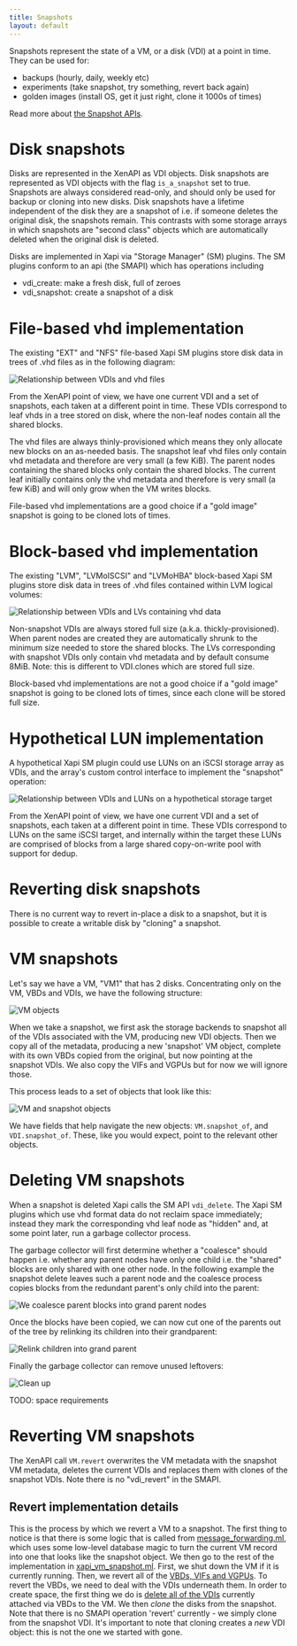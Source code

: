 ```yaml
---
title: Snapshots
layout: default
---
```


Snapshots represent the state of a VM, or a disk (VDI) at a point in time. They can be used for:

- backups (hourly, daily, weekly etc)
- experiments (take snapshot, try something, revert back again)
- golden images (install OS, get it just right, clone it 1000s of times)

Read more about [the Snapshot APIs](../../xen-api/snapshots.html).

Disk snapshots
==============

Disks are represented in the XenAPI as VDI objects. Disk snapshots are represented
as VDI objects with the flag `is_a_snapshot` set to true. Snapshots are always
considered read-only, and should only be used for backup or cloning into new
disks. Disk snapshots have a lifetime independent of the disk they are a snapshot
of i.e. if someone deletes the original disk, the snapshots remain. This contrasts
with some storage arrays in which snapshots are "second class" objects which are
automatically deleted when the original disk is deleted.

Disks are implemented in Xapi via "Storage Manager" (SM) plugins. The SM plugins
conform to an api (the SMAPI) which has operations including

- vdi_create: make a fresh disk, full of zeroes
- vdi_snapshot: create a snapshot of a disk


File-based vhd implementation
=============================

The existing "EXT" and "NFS" file-based Xapi SM plugins store disk data in
trees of .vhd files as in the following diagram:

![Relationship between VDIs and vhd files](vhd-trees.png)

From the XenAPI point of view, we have one current VDI and a set of snapshots,
each taken at a different point in time. These VDIs correspond to leaf vhds in
a tree stored on disk, where the non-leaf nodes contain all the shared blocks.

The vhd files are always thinly-provisioned which means they only allocate new
blocks on an as-needed basis. The snapshot leaf vhd files only contain vhd
metadata and therefore are very small (a few KiB). The parent nodes containing
the shared blocks only contain the shared blocks. The current leaf initially
contains only the vhd metadata and therefore is very small (a few KiB) and will
only grow when the VM writes blocks.

File-based vhd implementations are a good choice if a "gold image" snapshot
is going to be cloned lots of times.

Block-based vhd implementation
==============================

The existing "LVM", "LVMoISCSI" and "LVMoHBA" block-based Xapi SM plugins store
disk data in trees of .vhd files contained within LVM logical volumes:

![Relationship between VDIs and LVs containing vhd data](lun-trees.png)

Non-snapshot VDIs are always stored full size (a.k.a. thickly-provisioned).
When parent nodes are created they are automatically shrunk to the minimum size
needed to store the shared blocks. The LVs corresponding with snapshot VDIs
only contain vhd metadata and by default consume 8MiB. Note: this is different
to VDI.clones which are stored full size.

Block-based vhd implementations are not a good choice if a "gold image" snapshot
is going to be cloned lots of times, since each clone will be stored full size.

Hypothetical LUN implementation
===============================

A hypothetical Xapi SM plugin could use LUNs on an iSCSI storage array
as VDIs, and the array's custom control interface to implement the "snapshot"
operation:

![Relationship between VDIs and LUNs on a hypothetical storage target](luns.png)

From the XenAPI point of view, we have one current VDI and a set of snapshots,
each taken at a different point in time. These VDIs correspond to LUNs on the
same iSCSI target, and internally within the target these LUNs are comprised of
blocks from a large shared copy-on-write pool with support for dedup.

Reverting disk snapshots
========================

There is no current way to revert in-place a disk to a snapshot, but it is
possible to create a writable disk by "cloning" a snapshot.

VM snapshots
============

Let's say we have a VM, "VM1" that has 2 disks. Concentrating only
on the VM, VBDs and VDIs, we have the following structure:

![VM objects](vm.png)

When we take a snapshot, we first ask the storage backends to snapshot
all of the VDIs associated with the VM, producing new VDI objects.
Then we copy all of the metadata, producing a new 'snapshot' VM
object, complete with its own VBDs copied from the original, but now
pointing at the snapshot VDIs. We also copy the VIFs and VGPUs
but for now we will ignore those.

This process leads to a set of objects that look like this:

![VM and snapshot objects](vm-snapshot.png)

We have fields that help navigate the new objects: ```VM.snapshot_of```,
and ```VDI.snapshot_of```. These, like you would expect, point to the
relevant other objects.

Deleting VM snapshots
=====================

When a snapshot is deleted Xapi calls the SM API `vdi_delete`. The Xapi SM
plugins which use vhd format data do not reclaim space immediately; instead
they mark the corresponding vhd leaf node as "hidden" and, at some point later,
run a garbage collector process.

The garbage collector will first determine whether a "coalesce" should happen i.e.
whether any parent nodes have only one child i.e. the "shared" blocks are only
shared with one other node. In the following example the snapshot delete leaves
such a parent node and the coalesce process copies blocks from the redundant
parent's only child into the parent:

![We coalesce parent blocks into grand parent nodes](coalesce1.png)

Once the blocks have been copied, we can now cut one of the parents out of the
tree by relinking its children into their grandparent:

![Relink children into grand parent](coalesce2.png)

Finally the garbage collector can remove unused leftovers:

![Clean up](coalesce3.png)

TODO: space requirements

Reverting VM snapshots
======================

The XenAPI call `VM.revert` overwrites the VM metadata with the snapshot VM
metadata, deletes the current VDIs and replaces them with clones of the
snapshot VDIs. Note there is no "vdi_revert" in the SMAPI.

Revert implementation details
-----------------------------

This is the process by which we revert a VM to a snapshot. The
first thing to notice is that there is some logic that is called
from [message_forwarding.ml](https://github.com/xapi-project/xen-api/blob/ce6d3f276f0a56ef57ebcf10f45b0f478fd70322/ocaml/xapi/message_forwarding.ml#L1528),
which uses some low-level database magic to turn the current VM
record into one that looks like the snapshot object. We then go
to the rest of the implementation in [xapi_vm_snapshot.ml](https://github.com/xapi-project/xen-api/blob/ce6d3f276f0a56ef57ebcf10f45b0f478fd70322/ocaml/xapi/xapi_vm_snapshot.ml#L403).
First,
we shut down the VM if it is currently running. Then, we revert
all of the [VBDs, VIFs and VGPUs](https://github.com/xapi-project/xen-api/blob/ce6d3f276f0a56ef57ebcf10f45b0f478fd70322/ocaml/xapi/xapi_vm_snapshot.ml#L270).
To revert the VBDs, we need to deal with the VDIs underneath them.
In order to create space, the first thing we do is [delete all of
the VDIs](https://github.com/xapi-project/xen-api/blob/ce6d3f276f0a56ef57ebcf10f45b0f478fd70322/ocaml/xapi/xapi_vm_snapshot.ml#L287) currently attached via VBDs to the VM.
We then _clone_ the disks from the snapshot. Note that there is
no SMAPI operation 'revert' currently - we simply clone from
the snapshot VDI. It's important to note that cloning
creates a _new_ VDI object: this is not the one we started with gone.
